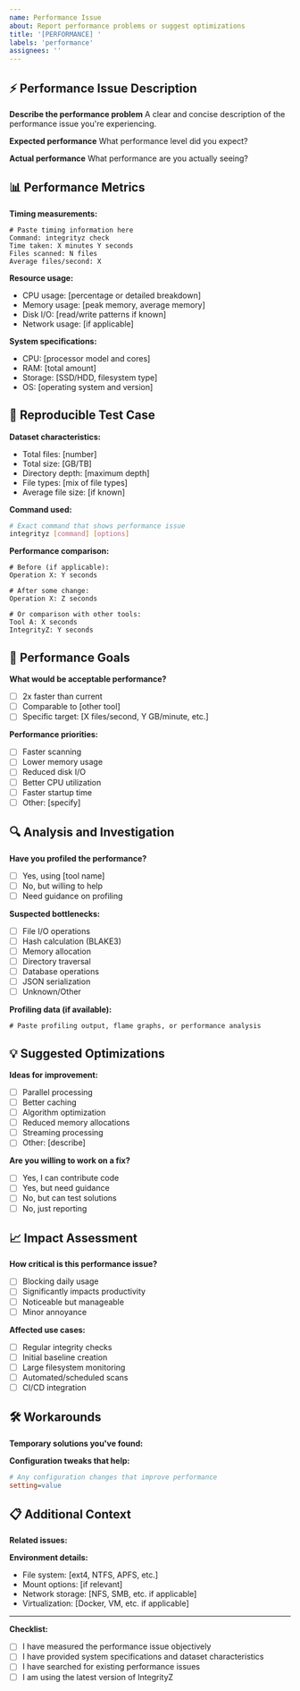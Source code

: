 ```yaml
---
name: Performance Issue
about: Report performance problems or suggest optimizations
title: '[PERFORMANCE] '
labels: 'performance'
assignees: ''
---
```


## ⚡ Performance Issue Description

**Describe the performance problem**
A clear and concise description of the performance issue you're experiencing.

**Expected performance**
What performance level did you expect?

**Actual performance**
What performance are you actually seeing?

## 📊 Performance Metrics

**Timing measurements:**
```
# Paste timing information here
Command: integrityz check
Time taken: X minutes Y seconds
Files scanned: N files
Average files/second: X
```

**Resource usage:**
- CPU usage: [percentage or detailed breakdown]
- Memory usage: [peak memory, average memory]
- Disk I/O: [read/write patterns if known]
- Network usage: [if applicable]

**System specifications:**
- CPU: [processor model and cores]
- RAM: [total amount]
- Storage: [SSD/HDD, filesystem type]
- OS: [operating system and version]

## 🔄 Reproducible Test Case

**Dataset characteristics:**
- Total files: [number]
- Total size: [GB/TB]
- Directory depth: [maximum depth]
- File types: [mix of file types]
- Average file size: [if known]

**Command used:**
```bash
# Exact command that shows performance issue
integrityz [command] [options]
```

**Performance comparison:**
```
# Before (if applicable):
Operation X: Y seconds

# After some change:
Operation X: Z seconds

# Or comparison with other tools:
Tool A: X seconds
IntegrityZ: Y seconds
```

## 🎯 Performance Goals

**What would be acceptable performance?**
- [ ] 2x faster than current
- [ ] Comparable to [other tool]
- [ ] Specific target: [X files/second, Y GB/minute, etc.]

**Performance priorities:**
- [ ] Faster scanning
- [ ] Lower memory usage
- [ ] Reduced disk I/O
- [ ] Better CPU utilization
- [ ] Faster startup time
- [ ] Other: [specify]

## 🔍 Analysis and Investigation

**Have you profiled the performance?**
- [ ] Yes, using [tool name]
- [ ] No, but willing to help
- [ ] Need guidance on profiling

**Suspected bottlenecks:**
- [ ] File I/O operations
- [ ] Hash calculation (BLAKE3)
- [ ] Memory allocation
- [ ] Directory traversal
- [ ] Database operations
- [ ] JSON serialization
- [ ] Unknown/Other

**Profiling data (if available):**
```
# Paste profiling output, flame graphs, or performance analysis
```

## 💡 Suggested Optimizations

**Ideas for improvement:**
- [ ] Parallel processing
- [ ] Better caching
- [ ] Algorithm optimization
- [ ] Reduced memory allocations
- [ ] Streaming processing
- [ ] Other: [describe]

**Are you willing to work on a fix?**
- [ ] Yes, I can contribute code
- [ ] Yes, but need guidance
- [ ] No, but can test solutions
- [ ] No, just reporting

## 📈 Impact Assessment

**How critical is this performance issue?**
- [ ] Blocking daily usage
- [ ] Significantly impacts productivity
- [ ] Noticeable but manageable
- [ ] Minor annoyance

**Affected use cases:**
- [ ] Regular integrity checks
- [ ] Initial baseline creation
- [ ] Large filesystem monitoring
- [ ] Automated/scheduled scans
- [ ] CI/CD integration

## 🛠️ Workarounds

**Temporary solutions you've found:**
<!-- Describe any workarounds or optimizations you've applied -->

**Configuration tweaks that help:**
```ini
# Any configuration changes that improve performance
setting=value
```

## 📋 Additional Context

**Related issues:**
<!-- Link to any related performance issues -->

**Environment details:**
- File system: [ext4, NTFS, APFS, etc.]
- Mount options: [if relevant]
- Network storage: [NFS, SMB, etc. if applicable]
- Virtualization: [Docker, VM, etc. if applicable]

---

**Checklist:**
- [ ] I have measured the performance issue objectively
- [ ] I have provided system specifications and dataset characteristics
- [ ] I have searched for existing performance issues
- [ ] I am using the latest version of IntegrityZ